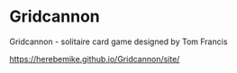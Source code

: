 # Gridcannon
Gridcannon - solitaire card game designed by Tom Francis

https://herebemike.github.io/Gridcannon/site/

